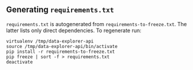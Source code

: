 ## Generating `requirements.txt`

`requirements.txt` is autogenerated from `requirements-to-freeze.txt`. The
latter lists only direct dependencies. To regenerate run:

```
virtualenv /tmp/data-explorer-api
source /tmp/data-explorer-api/bin/activate
pip install -r requirements-to-freeze.txt
pip freeze | sort -f > requirements.txt
deactivate
```
